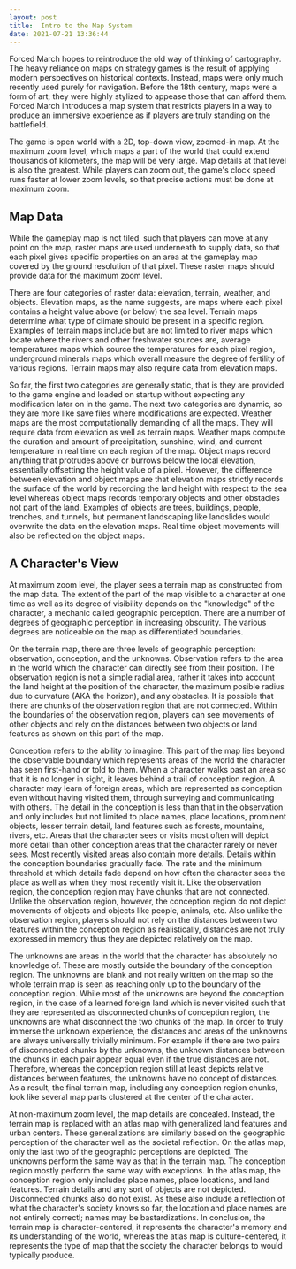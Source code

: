 ```yaml
---
layout: post
title:  Intro to the Map System
date: 2021-07-21 13:36:44
---
```


Forced March hopes to reintroduce the old way of thinking of cartography. The heavy reliance on maps on strategy games is the result of applying modern perspectives on historical contexts. Instead, maps were only much recently used purely for navigation. Before the 18th century, maps were a form of art; they were highly stylized to appease those that can afford them. Forced March introduces a map system that restricts players in a way to produce an immersive experience as if players are truly standing on the battlefield.

The game is open world with a 2D, top-down view, zoomed-in map. At the maximum zoom level, which maps a part of the world that could extend thousands of kilometers, the map will be very large. Map details at that level is also the greatest. While players can zoom out, the game's clock speed runs faster at lower zoom levels, so that precise actions must be done at maximum zoom.

## Map Data

While the gameplay map is not tiled, such that players can move at any point on the map, raster maps are used underneath to supply data, so that each pixel gives specific properties on an area at the gameplay map covered by the ground resolution of that pixel. These raster maps should provide data for the maximum zoom level.

There are four categories of raster data: elevation, terrain, weather, and objects. Elevation maps, as the name suggests, are maps where each pixel contains a height value above (or below) the sea level. Terrain maps determine what type of climate should be present in a specific region. Examples of terrain maps include but are not limited to river maps which locate where the rivers and other freshwater sources are, average temperatures maps which source the temperatures for each pixel region, underground minerals maps which overall measure the degree of fertility of various regions. Terrain maps may also require data from elevation maps. 

So far, the first two categories are generally static, that is they are provided to the game engine and loaded on startup without expecting any modification later on in the game. The next two categories are dynamic, so they are more like save files where modifications are expected. Weather maps are the most computationally demanding of all the maps. They will require data from elevation as well as terrain maps. Weather maps compute the duration and amount of precipitation, sunshine, wind, and current temperature in real time on each region of the map. Object maps record anything that protrudes above or burrows below the local elevation, essentially offsetting the height value of a pixel. However, the difference between elevation and object maps are that elevation maps strictly records the surface of the world by recording the land height with respect to the sea level whereas object maps records temporary objects and other obstacles not part of the land. Examples of objects are trees, buildings, people, trenches, and tunnels, but permanent landscaping like landslides would overwrite the data on the elevation maps. Real time object movements will also be reflected on the object maps.

## A Character's View

At maximum zoom level, the player sees a terrain map as constructed from the map data. The extent of the part of the map visible to a character at one time as well as its degree of visibility depends on the "knowledge" of the character, a mechanic called geographic perception. There are a number of degrees of geographic perception in increasing obscurity. The various degrees are noticeable on the map as differentiated boundaries. 

On the terrain map, there are three levels of geographic perception: observation, conception, and the unknowns. Observation refers to the area in the world which the character can directly see from their position. The observation region is not a simple radial area, rather it takes into account the land height at the position of the character, the maximum posible radius due to curvature (AKA the horizon), and any obstacles. It is possible that there are chunks of the observation region that are not connected. Within the boundaries of the observation region, players can see movements of other objects and rely on the distances between two objects or land features as shown on this part of the map.

Conception refers to the ability to imagine. This part of the map lies beyond the observable boundary which represents areas of the world the character has seen first-hand or told to them. When a character walks past an area so that it is no longer in sight, it leaves behind a trail of conception region. A character may learn of foreign areas, which are represented as conception even without having visited them, through surveying and communicating with others. The detail in the conception is less than that in the observation and only includes but not limited to place names, place locations, prominent objects, lesser terrain detail, land features such as forests, mountains, rivers, etc. Areas that the character sees or visits most often will depict more detail than other conception areas that the character rarely or never sees. Most recently visited areas also contain more details. Details within the conception boundaries gradually fade. The rate and the minimum threshold at which details fade depend on how often the character sees the place as well as when they most recently visit it. Like the observation region, the conception region may have chunks that are not connected. Unlike the observation region, however, the conception region do not depict movements of objects and objects like people, animals, etc. Also unlike the observation region, players should not rely on the distances between two features within the conception region as realistically, distances are not truly expressed in memory thus they are depicted relatively on the map.

The unknowns are areas in the world that the character has absolutely no knowledge of. These are mostly outside the boundary of the conception region. The unknowns are blank and not really written on the map so the whole terrain map is seen as reaching only up to the boundary of the conception region. While most of the unknowns are beyond the conception region, in the case of a learned foreign land which is never visited such that they are represented as disconnected chunks of conception region, the unknowns are what disconnect the two chunks of the map. In order to truly immerse the unknown experience, the distances and areas of the unknowns are always universally trivially minimum. For example if there are two pairs of disconnected chunks by the unknowns, the unknown distances between the chunks in each pair appear equal even if the true distances are not. Therefore, whereas the conception region still at least depicts relative distances between features, the unknowns have no concept of distances. As a result, the final terrain map, including any conception region chunks, look like several map parts clustered at the center of the character.

At non-maximum zoom level, the map details are concealed. Instead, the terrain map is replaced with an atlas map with generalized land features and urban centers. These generalizations are similarly based on the geographic perception of the character well as the societal reflection. On the atlas map, only the last two of the geographic perceptions are depicted. The unknowns perform the same way as that in the terrain map. The conception region mostly perform the same way with exceptions. In the atlas map, the conception region only includes place names, place locations, and land features. Terrain details and any sort of objects are not depicted. Disconnected chunks also do not exist. As these also include a reflection of what the character's society knows so far, the location and place names are not entirely correctl; names may be bastardizations. In conclusion, the terrain map is character-centered, it represents the character's memory and its understanding of the world, whereas the atlas map is culture-centered, it represents the type of map that the society the character belongs to would typically produce.